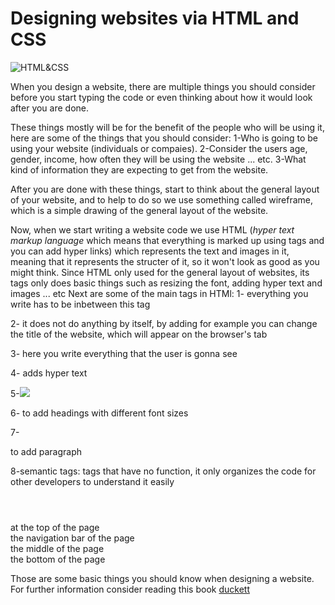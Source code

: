 # Designing websites via HTML and CSS

![HTML&CSS](https://www.binpress.com/wp-content/uploads/2018/09/build-websites-from-scratch-html-css.jpg)

When you design a website, there are multiple things you should consider before you start typing the code or even thinking about how it would look after you are done.

These things mostly will be for the benefit of the people who will be using it, here are some of the things that you should consider:
1-Who is going to be using your website (individuals or compaies).
2-Consider the users age, gender, income, how often they will be using the website ... etc.
3-What kind of information they are expecting to get from the website.

After you are done with these things, start to think about the general layout of your website, and to help to do so we use something called wireframe, which is a simple drawing of the general layout of the website.

Now, when we start writing a website code we use HTML (*hyper text markup language* which means that everything is marked up using tags and you can add hyper links) which represents the text and images in it, meaning that it represents the structer of it, so it won't look as good as you might think.
Since HTML only used for the general layout of websites, its tags only does basic things such as resizing the font, adding hyper text and images ... etc
Next are some of the main tags in HTMl:
1-<HTMl></HTML> 
everything you write has to be inbetween this tag

2-<head></head> 
it does not do anything by itself, by adding <title></title> for example you can change the title of the website, which will appear on the browser's tab

3-<body></body>
here you write everything that the user is gonna see

4-<a href=" website link" some text></a>
adds hyper text

5-<img src="image link">

6-<h1-6></h1-6>
to add headings with different font sizes

7-<p></p>
to add paragraph

8-semantic tags: tags that have no function, it only organizes the code for other developers to understand it easily
<header></header> at the top of the page 
<nav></nav> the navigation bar of the page
<main></main> the middle of the page 
<footer></footer>the bottom of the page 

Those are some basic things you should know when designing a website.
For further information consider reading this book [duckett](https://wtf.tw/ref/duckett.pdf)
